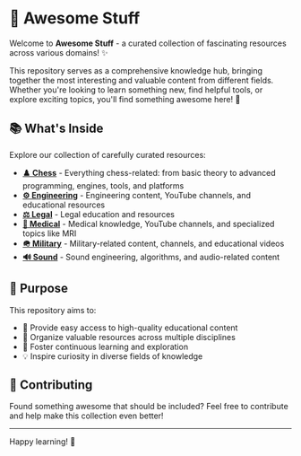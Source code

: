 # 🌟 Awesome Stuff

Welcome to **Awesome Stuff** - a curated collection of fascinating resources across various domains! ✨

This repository serves as a comprehensive knowledge hub, bringing together the most interesting and valuable content from different fields. Whether you're looking to learn something new, find helpful tools, or explore exciting topics, you'll find something awesome here! 🚀

## 📚 What's Inside

Explore our collection of carefully curated resources:

- **[♟️ Chess](chess.md)** - Everything chess-related: from basic theory to advanced programming, engines, tools, and platforms
- **[⚙️ Engineering](engineering.md)** - Engineering content, YouTube channels, and educational resources
- **[⚖️ Legal](legal.md)** - Legal education and resources
- **[🏥 Medical](medical.md)** - Medical knowledge, YouTube channels, and specialized topics like MRI
- **[🪖 Military](military.md)** - Military-related content, channels, and educational videos
- **[🔊 Sound](sound.md)** - Sound engineering, algorithms, and audio-related content

## 🎯 Purpose

This repository aims to:

- 📖 Provide easy access to high-quality educational content
- 🔗 Organize valuable resources across multiple disciplines  
- 🌱 Foster continuous learning and exploration
- 💡 Inspire curiosity in diverse fields of knowledge

## 🤝 Contributing

Found something awesome that should be included? Feel free to contribute and help make this collection even better!

---

Happy learning! 🎉